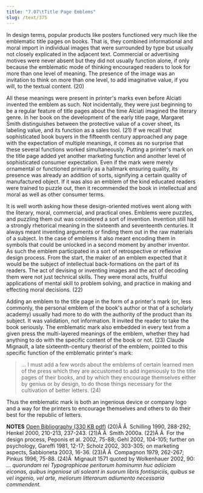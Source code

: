 ```yaml
---
title: "7.07\tTitle Page Emblems"
slug: /text/375
---
```

In design terms, popular products like posters functioned very much like the emblematic title pages on books. That is, they combined informational and moral import in individual images that were surrounded by type but usually not closely explicated in the adjacent text. Commercial or advertising motives were never absent but they did not usually function alone, if only because the emblematic mode of thinking encouraged readers to look for more than one level of meaning. The presence of the image was an invitation to think on more than one level, to add imaginative value, if you will, to the textual content. (20)

All these meanings were present in printer's marks even before Alciati invented the emblem as such. Not incidentally, they were just beginning to be a regular feature of title pages about the time Alciati imagined the literary genre. In her book on the development of the early title page, Margaret Smith distinguishes between the protective value of a cover sheet, its labeling value, and its function as a sales tool. (21) If we recall that sophisticated book buyers in the fifteenth century approached any page with the expectation of multiple meanings, it comes as no surprise that these several functions worked simultaneously. Putting a printer's mark on the title page added yet another marketing function and another level of sophisticated consumer expectation. Even if the mark were merely ornamental or functioned primarily as a hallmark ensuring quality, its presence was already an addition of sorts, signifying a certain quality of manufactured object. If it was also an emblem of the kind educated readers were trained to puzzle out, then it recommended the book in intellectual and moral as well as other consumer terms.

It is well worth asking how these design-oriented motives went along with the literary, moral, commercial, and practical ones. Emblems were puzzles, and puzzling them out was considered a sort of invention. Invention still had a strongly rhetorical meaning in the sixteenth and seventeenth centuries. It always meant inventing arguments or finding them out in the raw materials of a subject. In the case of emblems it also meant encoding them in symbols that could be unlocked in a second moment by another inventor. As such the emblem participated in a sort of retrospective or reflexive design process. From the start, the maker of an emblem expected that it would be the subject of intellectual back-formations on the part of its readers. The act of devising or inventing images and the act of decoding them were not just technical skills. They were moral acts, fruitful applications of mental skill to problem solving, and practice in making and effecting moral decisions. (22)

Adding an emblem to the title page in the form of a printer's mark (or, less commonly, the personal emblem of the book's author or that of a scholarly academy) usually had more to do with the authority of the product than its subject. It was validation, not information. It invited the reader to take the book seriously. The emblematic mark also embedded in every text from a given press the multi-layered meanings of the emblem, whether they had anything to do with the specific content of the book or not. (23) Claude Mignault, a late sixteenth-century theorist of the emblem, pointed to this specific function of the emblematic printer's mark:
<blockquote>... I must add a few words about the emblems of certain learned men of the press which they are accustomed to add ingeniously to the title pages of their books, and by which they encourage themselves either by genius or by design, to do those things necessary for the cultivation of better letters. (24)</blockquote>
Thus the emblematic mark is both an ingenious device or company logo and a way for the printers to encourage themselves and others to do their best for the republic of letters.

<strong>NOTES</strong>
<a href="http://www.humanismforsale.org/bibliography.pdf" target="new">Open Bibliography (330 KB pdf)</a>
(20)Â Â  Schilling 1990, 288-292; Henkel 2000, 210-213, 237-243.
(21)Â Â  Smith 2000a.
(22)Â Â  For the design process, Peponis et al. 2002, 75-88; Gehl 2002, 104-105; further on psychology, Gareffi 1981, 12-17; Scholz 2002, 303-305; on marketing aspects, Sabbioneta 2003, 16-36.
(23)Â Â  Compagnon 1979, 262-267; Pinkus 1996, 75-88.
(24)Â  Mignault 1571 quoted by Wolkenhauer 2002, 90: <em>... quorundam rei Typographicae peritorum hominumn huc adiiciam eiconas, quibus ingeniose uti soleant in suorum libris fontispiciis, quibus se vel ingenio, vel arte, meliorum litterarum adiumento necessaria commendent.</em>
